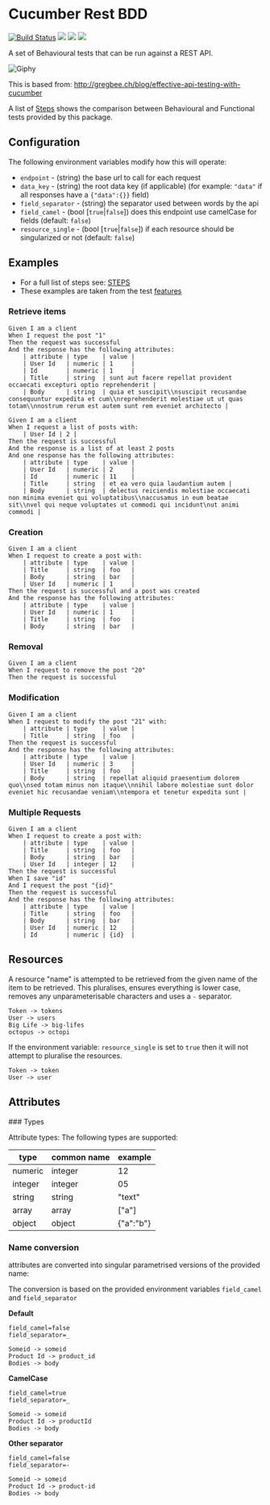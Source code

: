 # Cucumber Rest BDD

[![Build Status](https://travis-ci.org/graze/cucumber-rest-bdd.svg?branch=master)](https://travis-ci.org/graze/cucumber-rest-bdd)
[![](https://images.microbadger.com/badges/image/graze/cucumber-rest-bdd.svg)](https://microbadger.com/images/graze/cucumber-rest-bdd "Get your own image badge on microbadger.com")
[![](https://images.microbadger.com/badges/version/graze/cucumber-rest-bdd.svg)](https://microbadger.com/images/graze/cucumber-rest-bdd "Get your own version badge on microbadger.com")
[![](https://images.microbadger.com/badges/license/graze/cucumber-rest-bdd.svg)](https://microbadger.com/images/graze/cucumber-rest-bdd "Get your own license badge on microbadger.com")

A set of Behavioural tests that can be run against a REST API.

![Giphy](https://media3.giphy.com/media/Tv7VPg6Os488g/giphy.gif)

This is based from: http://gregbee.ch/blog/effective-api-testing-with-cucumber

A list of [Steps](STEPS.md) shows the comparison between Behavioural and Functional tests provided by this package.

## Configuration

The following environment variables modify how this will operate:

- `endpoint` - (string) the base url to call for each request
- `data_key` - (string) the root data key (if applicable) (for example: `"data"` if all responses have a `{"data":{}}` field)
- `field_separator` - (string) the separator used between words by the api
- `field_camel` - (bool [`true`|`false`]) does this endpoint use camelCase for fields (default: `false`)
- `resource_single` - (bool [`true`|`false`]) if each resource should be singularized or not (default: `false`)

## Examples

- For a full list of steps see: [STEPS](STEPS.md)
- These examples are taken from the test [features](features)

### Retrieve items

```gherkin
Given I am a client
When I request the post "1"
Then the request was successful
And the response has the following attributes:
    | attribute | type    | value |
    | User Id   | numeric | 1     |
    | Id        | numeric | 1     |
    | Title     | string  | sunt aut facere repellat provident occaecati excepturi optio reprehenderit |
    | Body      | string  | quia et suscipit\\nsuscipit recusandae consequuntur expedita et cum\\nreprehenderit molestiae ut ut quas totam\\nnostrum rerum est autem sunt rem eveniet architecto |
```

```gherkin
Given I am a client
When I request a list of posts with:
    | User Id | 2 |
Then the request is successful
And the response is a list of at least 2 posts
And one response has the following attributes:
    | attribute | type    | value |
    | User Id   | numeric | 2     |
    | Id        | numeric | 11    |
    | Title     | string  | et ea vero quia laudantium autem |
    | Body      | string  | delectus reiciendis molestiae occaecati non minima eveniet qui voluptatibus\\naccusamus in eum beatae sit\\nvel qui neque voluptates ut commodi qui incidunt\nut animi commodi |
```

### Creation

```gherkin
Given I am a client
When I request to create a post with:
    | attribute | type    | value |
    | Title     | string  | foo   |
    | Body      | string  | bar   |
    | User Id   | numeric | 1     |
Then the request is successful and a post was created
And the response has the following attributes:
    | attribute | type    | value |
    | User Id   | numeric | 1     |
    | Title     | string  | foo   |
    | Body      | string  | bar   |
```

### Removal

```gherkin
Given I am a client
When I request to remove the post "20"
Then the request is successful
```

### Modification

```gherkin
Given I am a client
When I request to modify the post "21" with:
    | attribute | type    | value |
    | Title     | string  | foo   |
Then the request is successful
And the response has the following attributes:
    | attribute | type    | value |
    | User Id   | numeric | 3     |
    | Title     | string  | foo   |
    | Body      | string  | repellat aliquid praesentium dolorem quo\\nsed totam minus non itaque\\nnihil labore molestiae sunt dolor eveniet hic recusandae veniam\\ntempora et tenetur expedita sunt |
```

### Multiple Requests

```gherkin
Given I am a client
When I request to create a post with:
    | attribute | type    | value |
    | Title     | string  | foo   |
    | Body      | string  | bar   |
    | User Id   | integer | 12    |
Then the request is successful
When I save "id"
And I request the post "{id}"
Then the request is successful
And the response has the following attributes:
    | attribute | type    | value |
    | Title     | string  | foo   |
    | Body      | string  | bar   |
    | User Id   | numeric | 12    |
    | Id        | numeric | {id}  |
```

## Resources

A resource "name" is attempted to be retrieved from the given name of the item to be retrieved. This pluralises, ensures everything is lower case, removes any unparameterisable characters and uses a `-` separator.

```
Token -> tokens
User -> users
Big Life -> big-lifes
octopus -> octopi
```

If the environment variable: `resource_single` is set to `true` then it will not attempt to pluralise the resources.

```
Token -> token
User -> user
```

## Attributes

### Types

Attribute types:
The following types are supported:

| type    | common name | example   |
|---------|-------------|-----------|
| numeric | integer     | 12        |
| integer | integer     | 05        |
| string  | string      | "text"    |
| array   | array       | ["a"]     |
| object  | object      | {"a":"b"} |

### Name conversion

attributes are converted into singular parametrised versions of the provided name:

The conversion is based on the provided environment variables `field_camel` and `field_separator`

**Default**
```
field_camel=false
field_separator=_

Someid -> someid
Product Id -> product_id
Bodies -> body
```

**CamelCase**
```
field_camel=true
field_separator=_

Someid -> someid
Product Id -> productId
Bodies -> body
```

**Other separator**
```
field_camel=false
field_separator=-

Someid -> someid
Product Id -> product-id
Bodies -> body
```

